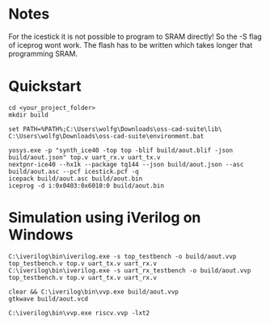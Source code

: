 # Notes

For the icestick it is not possible to program to SRAM directly! So the -S flag of iceprog wont work.
The flash has to be written which takes longer that programming SRAM.

# Quickstart

```
cd <your_project_folder>
mkdir build

set PATH=%PATH%;C:\Users\wolfg\Downloads\oss-cad-suite\lib\
C:\Users\wolfg\Downloads\oss-cad-suite\environment.bat

yosys.exe -p "synth_ice40 -top top -blif build/aout.blif -json build/aout.json" top.v uart_rx.v uart_tx.v
nextpnr-ice40 --hx1k --package tq144 --json build/aout.json --asc build/aout.asc --pcf icestick.pcf -q
icepack build/aout.asc build/aout.bin
iceprog -d i:0x0403:0x6010:0 build/aout.bin
```

# Simulation using iVerilog on Windows

```
C:\iverilog\bin\iverilog.exe -s top_testbench -o build/aout.vvp top_testbench.v top.v uart_tx.v uart_rx.v
C:\iverilog\bin\iverilog.exe -s uart_rx_testbench -o build/aout.vvp top_testbench.v top.v uart_tx.v uart_rx.v

clear && C:\iverilog\bin\vvp.exe build/aout.vvp
gtkwave build/aout.vcd

C:\iverilog\bin\vvp.exe riscv.vvp -lxt2
```